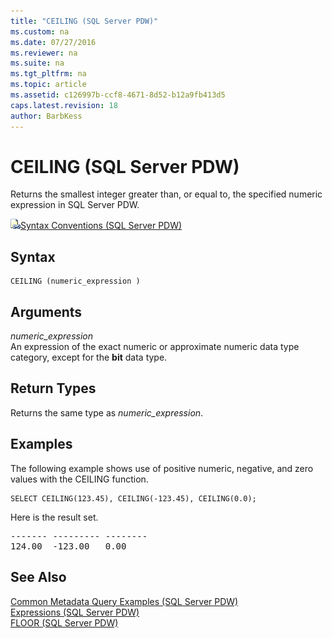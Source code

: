 ```yaml
---
title: "CEILING (SQL Server PDW)"
ms.custom: na
ms.date: 07/27/2016
ms.reviewer: na
ms.suite: na
ms.tgt_pltfrm: na
ms.topic: article
ms.assetid: c126997b-ccf8-4671-8d52-b12a9fb413d5
caps.latest.revision: 18
author: BarbKess
---
```

# CEILING (SQL Server PDW)
Returns the smallest integer greater than, or equal to, the specified numeric expression in SQL Server PDW.  
  
![Topic link icon](../../mpp/sqlpdw/media/Topic_Link.gif "Topic_Link")[Syntax Conventions &#40;SQL Server PDW&#41;](../../mpp/sqlpdw/syntax-conventions-sql-server-pdw.md)  
  
## Syntax  
  
```  
CEILING (numeric_expression )  
```  
  
## Arguments  
*numeric_expression*  
An expression of the exact numeric or approximate numeric data type category, except for the **bit** data type.  
  
## Return Types  
Returns the same type as *numeric_expression*.  
  
## Examples  
The following example shows use of positive numeric, negative, and zero values with the CEILING function.  
  
```  
SELECT CEILING(123.45), CEILING(-123.45), CEILING(0.0);  
```  
  
Here is the result set.  
  
<pre>------- --------- --------  
124.00  -123.00   0.00</pre>  
  
## See Also  
[Common Metadata Query Examples &#40;SQL Server PDW&#41;](../../mpp/sqlpdw/common-metadata-query-examples-sql-server-pdw.md)  
[Expressions &#40;SQL Server PDW&#41;](../../mpp/sqlpdw/expressions-sql-server-pdw.md)  
[FLOOR &#40;SQL Server PDW&#41;](../../mpp/sqlpdw/floor-sql-server-pdw.md)  
  
